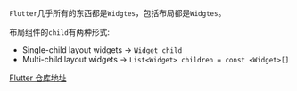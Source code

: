 
`Flutter`几乎所有的东西都是`Widgtes`，包括布局都是`Widgtes`。

布局组件的`child`有两种形式:

* Single-child layout widgets -> `Widget child`
* Multi-child layout widgets -> `List<Widget> children = const <Widget>[]`


[Flutter 仓库地址](https://gitee.com/sam_flutter/flutter_demo.git)